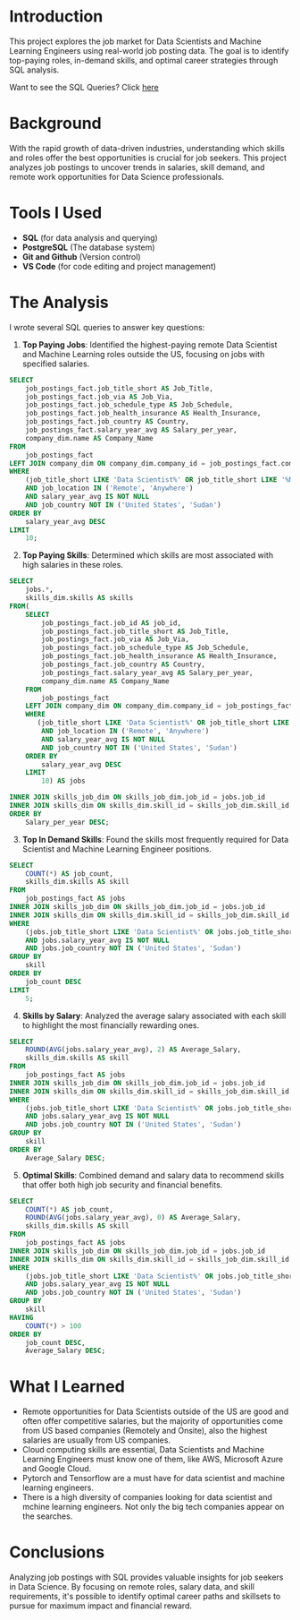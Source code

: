 # Introduction

This project explores the job market for Data Scientists and Machine Learning Engineers using real-world job posting data. The goal is to identify top-paying roles, in-demand skills, and optimal career strategies through SQL analysis.

Want to see the SQL Queries? Click [here](/3_Project_SQL/)

# Background

With the rapid growth of data-driven industries, understanding which skills and roles offer the best opportunities is crucial for job seekers. This project analyzes job postings to uncover trends in salaries, skill demand, and remote work opportunities for Data Science professionals.

# Tools I Used

- **SQL** (for data analysis and querying)
- **PostgreSQL** (The database system)
- **Git and Github** (Version control)
- **VS Code** (for code editing and project management)

# The Analysis

I wrote several SQL queries to answer key questions:

1. **Top Paying Jobs**: Identified the highest-paying remote Data Scientist and Machine Learning roles outside the US, focusing on jobs with specified salaries.

```sql
SELECT
    job_postings_fact.job_title_short AS Job_Title,
    job_postings_fact.job_via AS Job_Via,
    job_postings_fact.job_schedule_type AS Job_Schedule,
    job_postings_fact.job_health_insurance AS Health_Insurance,
    job_postings_fact.job_country AS Country,
    job_postings_fact.salary_year_avg AS Salary_per_year,
    company_dim.name AS Company_Name
FROM
    job_postings_fact
LEFT JOIN company_dim ON company_dim.company_id = job_postings_fact.company_id
WHERE 
    (job_title_short LIKE 'Data Scientist%' OR job_title_short LIKE '%Machine Learning%') 
    AND job_location IN ('Remote', 'Anywhere')
    AND salary_year_avg IS NOT NULL 
    AND job_country NOT IN ('United States', 'Sudan')
ORDER BY
    salary_year_avg DESC
LIMIT 
    10;
```
2. **Top Paying Skills**: Determined which skills are most associated with high salaries in these roles.

```sql
SELECT
    jobs.*,
    skills_dim.skills AS skills
FROM(
    SELECT
        job_postings_fact.job_id AS job_id,
        job_postings_fact.job_title_short AS Job_Title,
        job_postings_fact.job_via AS Job_Via,
        job_postings_fact.job_schedule_type AS Job_Schedule,
        job_postings_fact.job_health_insurance AS Health_Insurance,
        job_postings_fact.job_country AS Country,
        job_postings_fact.salary_year_avg AS Salary_per_year,
        company_dim.name AS Company_Name
    FROM
        job_postings_fact
    LEFT JOIN company_dim ON company_dim.company_id = job_postings_fact.company_id
    WHERE 
       (job_title_short LIKE 'Data Scientist%' OR job_title_short LIKE '%Machine Learning%') AND
        AND job_location IN ('Remote', 'Anywhere') 
        AND salary_year_avg IS NOT NULL 
        AND job_country NOT IN ('United States', 'Sudan')
    ORDER BY
        salary_year_avg DESC
    LIMIT 
        10) AS jobs

INNER JOIN skills_job_dim ON skills_job_dim.job_id = jobs.job_id
INNER JOIN skills_dim ON skills_dim.skill_id = skills_job_dim.skill_id   
ORDER BY
    Salary_per_year DESC;
```

3. **Top In Demand Skills**: Found the skills most frequently required for Data Scientist and Machine Learning Engineer positions.

```sql
SELECT
    COUNT(*) AS job_count,
    skills_dim.skills AS skill
FROM
    job_postings_fact AS jobs
INNER JOIN skills_job_dim ON skills_job_dim.job_id = jobs.job_id
INNER JOIN skills_dim ON skills_dim.skill_id = skills_job_dim.skill_id 
WHERE
    (jobs.job_title_short LIKE 'Data Scientist%' OR jobs.job_title_short LIKE '%Machine Learning%') 
    AND jobs.salary_year_avg IS NOT NULL 
    AND jobs.job_country NOT IN ('United States', 'Sudan')
GROUP BY
    skill
ORDER BY
    job_count DESC
LIMIT 
    5;
```

4. **Skills by Salary**: Analyzed the average salary associated with each skill to highlight the most financially rewarding ones.

```sql
SELECT
    ROUND(AVG(jobs.salary_year_avg), 2) AS Average_Salary,
    skills_dim.skills AS skill
FROM
    job_postings_fact AS jobs
INNER JOIN skills_job_dim ON skills_job_dim.job_id = jobs.job_id
INNER JOIN skills_dim ON skills_dim.skill_id = skills_job_dim.skill_id 
WHERE
    (jobs.job_title_short LIKE 'Data Scientist%' OR jobs.job_title_short LIKE '%Machine Learning%') 
    AND jobs.salary_year_avg IS NOT NULL 
    AND jobs.job_country NOT IN ('United States', 'Sudan')
GROUP BY
    skill
ORDER BY
    Average_Salary DESC;
```

5. **Optimal Skills**: Combined demand and salary data to recommend skills that offer both high job security and financial benefits.

```sql
SELECT
    COUNT(*) AS job_count,
    ROUND(AVG(jobs.salary_year_avg), 0) AS Average_Salary,
    skills_dim.skills AS skill
FROM
    job_postings_fact AS jobs
INNER JOIN skills_job_dim ON skills_job_dim.job_id = jobs.job_id
INNER JOIN skills_dim ON skills_dim.skill_id = skills_job_dim.skill_id 
WHERE
    (jobs.job_title_short LIKE 'Data Scientist%' OR jobs.job_title_short LIKE '%Machine Learning%') 
    AND jobs.salary_year_avg IS NOT NULL 
    AND jobs.job_country NOT IN ('United States', 'Sudan')
GROUP BY
    skill
HAVING
    COUNT(*) > 100
ORDER BY
    job_count DESC,
    Average_Salary DESC;
```

# What I Learned

- Remote opportunities for Data Scientists outside of the US are good and often offer competitive salaries, but the majority of opportunities come from US based companies (Remotely and Onsite), also the highest salaries are usually from US companies.
- Cloud computing skills are essential, Data Scientists and Machine Learning Engineers must know one of them, like AWS, Microsoft Azure and Google Cloud.
- Pytorch and Tensorflow are a must have for data scientist and machine learning engineers.
- There is a high diversity of companies looking for data scientist and mchine learning engineers. Not only the big tech companies appear on the searches.

# Conclusions

Analyzing job postings with SQL provides valuable insights for job seekers in Data Science. By focusing on remote roles, salary data, and skill requirements, it's possible to identify optimal career paths and skillsets to pursue for maximum impact and financial reward.
